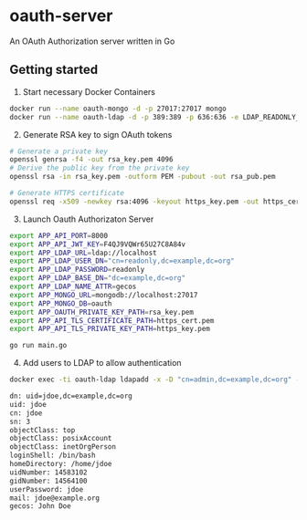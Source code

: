 # oauth-server
An OAuth Authorization server written in Go

## Getting started

1. Start necessary Docker Containers

```bash
docker run --name oauth-mongo -d -p 27017:27017 mongo
docker run --name oauth-ldap -d -p 389:389 -p 636:636 -e LDAP_READONLY_USER=true osixia/openldap:1.2.4
```

2. Generate RSA key to sign OAuth tokens

```bash
# Generate a private key
openssl genrsa -f4 -out rsa_key.pem 4096
# Derive the public key from the private key
openssl rsa -in rsa_key.pem -outform PEM -pubout -out rsa_pub.pem

# Generate HTTPS certificate
openssl req -x509 -newkey rsa:4096 -keyout https_key.pem -out https_cert.pem -days 365 -nodes -subj '/CN=localhost'
```

3. Launch Oauth Authorizaton Server

```bash
export APP_API_PORT=8000
export APP_API_JWT_KEY=F4QJ9VQWr65U27C8A84v
export APP_LDAP_URL=ldap://localhost
export APP_LDAP_USER_DN="cn=readonly,dc=example,dc=org"
export APP_LDAP_PASSWORD=readonly
export APP_LDAP_BASE_DN="dc=example,dc=org"
export APP_LDAP_NAME_ATTR=gecos
export APP_MONGO_URL=mongodb://localhost:27017
export APP_MONGO_DB=oauth
export APP_OAUTH_PRIVATE_KEY_PATH=rsa_key.pem
export APP_API_TLS_CERTIFICATE_PATH=https_cert.pem
export APP_API_TLS_PRIVATE_KEY_PATH=https_key.pem

go run main.go
```

4. Add users to LDAP to allow authentication

```bash
docker exec -ti oauth-ldap ldapadd -x -D "cn=admin,dc=example,dc=org" -w admin -H ldap://localhost -ZZ

dn: uid=jdoe,dc=example,dc=org
uid: jdoe
cn: jdoe
sn: 3
objectClass: top
objectClass: posixAccount
objectClass: inetOrgPerson
loginShell: /bin/bash
homeDirectory: /home/jdoe
uidNumber: 14583102
gidNumber: 14564100
userPassword: jdoe
mail: jdoe@example.org
gecos: John Doe

```
